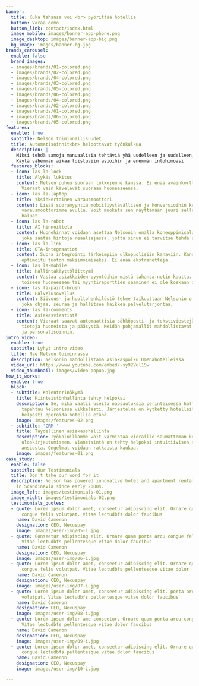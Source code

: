 ```yaml
---
banner:
  title: Kuka tahansa voi <br> pyörittää hotellia
  button: Varaa demo
  button_link: contact/index.html
  image_mobile: images/banner-app-phone.png
  image_desktop: images/banner-app-big.png
  bg_image: images/banner-bg.jpg
brands_carousel:
  enable: false
  brand_images:
  - images/brands/01-colored.png
  - images/brands/02-colored.png
  - images/brands/04-colored.png
  - images/brands/03-colored.png
  - images/brands/05-colored.png
  - images/brands/06-colored.png
  - images/brands/04-colored.png
  - images/brands/02-colored.png
  - images/brands/01-colored.png
  - images/brands/06-colored.png
  - images/brands/05-colored.png
features:
  enable: true
  subtitle: Nelson toiminnallisuudet
  title: Automatisoinnit<br> helpottavat työnkulkua
  description: |
    Miksi tehdä samoja manuaalisia tehtäviä yhä uudelleen ja uudelleen, kun Nelson voi tehdä sen puolestasi? <br>
    Käytä vähemmän aikaa toistuviin asioihin ja enemmän intohimoasi
  features_blocks:
  - icon: las la-lock
    title: Älykäs lukitus
    content: Nelson puhuu suoraan lukkojenne kanssa. Ei enää avainkortteja tai sisäänkirjautumiskioskeja.
      Vieraat vain kävelevät suoraan huoneeseensa.
  - icon: las la-laptop
    title: Yksinkertainen varausmoottori
    content: Lisää suoramyyntiä mobiiliystävällisen ja konversioihin keskittyneen
      varausmoottorimme avulla. Voit muokata sen näyttämään juuri sellaiselta kuin
      haluat.
  - icon: las la-robot
    title: AI-hinnoittelu
    content: Huonehinnat voidaan asettaa Nelsonin omalla koneoppimisalgoritmilla,
      joka säätää hintoja reaaliajassa, jotta sinun ei tarvitse tehdä sitä.
  - icon: las la-link
    title: OTA-integraatiot
    content: Suora integrointi tärkeimpiin ulkopuolisiin kanaviin. Kanavajakelu on
      optimoitu tuoton maksimoimiseksi. Ei enää ekstranettejä.
  - icon: las la-mobile
    title: Hallintakäyttöliittymä
    content: Vastaa asiakkaiden pyyntöihin mistä tahansa netin kautta. Asiakkaan siirtäminen
      toiseen huoneeseen tai myyntiraporttien saaminen ei ole koskaan ollut helpompaa.
  - icon: las la-paint-brush
    title: Palvelusovellus
    content: Siivous- ja huoltohenkilöstö tekee taikuuttaan Nelsonin omalla mobiilisovelluksella,
      joka ohjaa, seuraa ja hallitsee kaikkea palvelutarjontaa.
  - icon: las la-comments
    title: Asiakasviestintä
    content: Vieraat saavat automaattisia sähköposti- ja tekstiviestejä, joissa on
      tietoja huoneista ja pääsystä. Meidän pohjamallit mahdollistavat lisämyynnin
      ja personalisoinnin.
intro_video:
  enable: true
  subtitle: Lyhyt intro video
  title: Näe Nelson toiminnassa
  description: Nelsonin mahdollistama asiakaspolku Omenahotelleissa
  video_url: https://www.youtube.com/embed/-sy92Vul1Sw
  video_thumbnail: images/video-popup.jpg
how_it_works:
  enable: true
  block:
  - subtitle: Kalenterinäkymä
    title: Kiinteistönhallinta tehty helpoksi
    description: Se, mikä vaatii useita napsautuksia perinteisessä hallintajärjestelmässä,
      tapahtuu Nelsonissa vikkelästi. Järjestelmä on kytketty hotelleihin ja voit
      helposti operoida hotellia etänä
    image: images/features-02.png
  - subtitle: 'CRM '
    title: Täydellinen asiakasshallinta
    description: Työkaluillamme voit varmistaa vieraille saumattoman kokemuksen varauksesta
      uloskirjautumiseen. Vianetsintä on tehty helpoksi intuitiivisen suunnittelun
      ansiosta. Ongelmat voidaan ratkaista kaukaa.
    image: images/features-01.png
case_study:
  enable: false
  subtitle: Our Testimonials
  title: Don't take our word for it
  description: Nelson has powered innovative hotel and apartment rental businesses
    in Scandinavia since early 2000s.
  image_left: images/testimonials-01.png
  image_right: images/testimonials-02.png
  testimonials_quotes:
  - quote: Lorem ipsum dolor amet, conseetur adipiscing elit. Ornare quam porta arcu
      congue felis volutpat. Vitae lectudbfs dolor faucibus
    name: David Cameron
    designation: CEO, Nexuspay
    image: images/user-img/05-i.jpg
  - quote: Conseetur adipiscing elit. Ornare quam porta arcu congue felis volutpat.
      Vitae lectudbfs pellentesque vitae dolor faucibus
    name: David Cameron
    designation: CEO, Nexuspay
    image: images/user-img/06-i.jpg
  - quote: Lorem ipsum dolor amet, conseetur adipiscing elit. Ornare quam porta arcu
      congue felis volutpat. Vitae lectudbfs pellentesque vitae dolor
    name: David Cameron
    designation: CEO, Nexuspay
    image: images/user-img/07-i.jpg
  - quote: Lorem ipsum dolor amet, conseetur adipiscing elit. porta arcu congue felis
      volutpat. Vitae lectudbfs pellentesque vitae dolor faucibus
    name: David Cameron
    designation: CEO, Nexuspay
    image: images/user-img/08-i.jpg
  - quote: Lorem ipsum dolor ame conseetur. Ornare quam porta arcu congue felis volutpat.
      Vitae lectudbfs pellentesque vitae dolor faucibus
    name: David Cameron
    designation: CEO, Nexuspay
    image: images/user-img/09-i.jpg
  - quote: Lorem ipsum dolor amet, conseetur adipiscing elit. Ornare quam porta arcu
      congue lectudbfs pellentesque vitae dolor faucibus
    name: David Cameron
    designation: CEO, Nexuspay
    image: images/user-img/10-i.jpg

---
```

